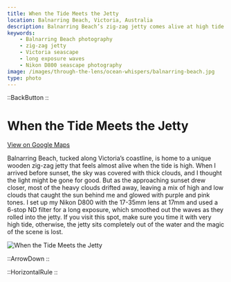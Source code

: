 ```yaml
---
title: When the Tide Meets the Jetty
location: Balnarring Beach, Victoria, Australia
description: Balnarring Beach’s zig-zag jetty comes alive at high tide. A long exposure with my Nikon D800 turned waves and clouds into a dreamy seascape.
keywords:
    - Balnarring Beach photography
    - zig-zag jetty
    - Victoria seascape
    - long exposure waves
    - Nikon D800 seascape photography
image: /images/through-the-lens/ocean-whispers/balnarring-beach.jpg
type: photo
---
```


::BackButton
::

# When the Tide Meets the Jetty

<a href="https://maps.app.goo.gl/FcW2Vqsx5Nvfuzrn6" target="_blank" rel="noopener noreferrer">View on Google Maps</a>

Balnarring Beach, tucked along Victoria’s coastline, is home to a unique wooden zig-zag jetty that feels almost alive when the tide is high. When I arrived before sunset, the sky was covered with thick clouds, and I thought the light might be gone for good. But as the approaching sunset drew closer, most of the heavy clouds drifted away, leaving a mix of high and low clouds that caught the sun behind me and glowed with purple and pink tones. I set up my Nikon D800 with the 17-35mm lens at 17mm and used a 6-stop ND filter for a long exposure, which smoothed out the waves as they rolled into the jetty. If you visit this spot, make sure you time it with very high tide, otherwise, the jetty sits completely out of the water and the magic of the scene is lost.

![When the Tide Meets the Jetty](/images/through-the-lens/ocean-whispers/balnarring-beach.jpg)

<div class="mb-8"></div>

::ArrowDown
::

<div class="mb-8"></div>

::HorizontalRule
::
